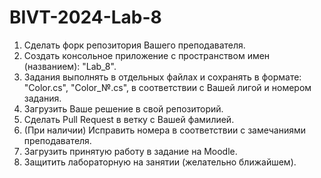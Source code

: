 # BIVT-2024-Lab-8
1. Сделать форк репозитория Вашего преподавателя.
2. Создать консольное приложение с пространством имен (названием): "Lab_8".
3. Задания выполнять в отдельных файлах и сохранять в формате: "Color.cs", "Color_№.cs", в соответствии с Вашей лигой и номером задания.
4. Загрузить Ваше решение в свой репозиторий.
5. Сделать Pull Request в ветку с Вашей фамилией.
6. (При наличии) Исправить номера в соответствии с замечаниями преподавателя.
7. Загрузить принятую работу в задание на Moodle.
8. Защитить лабораторную на занятии (желательно ближайшем).

